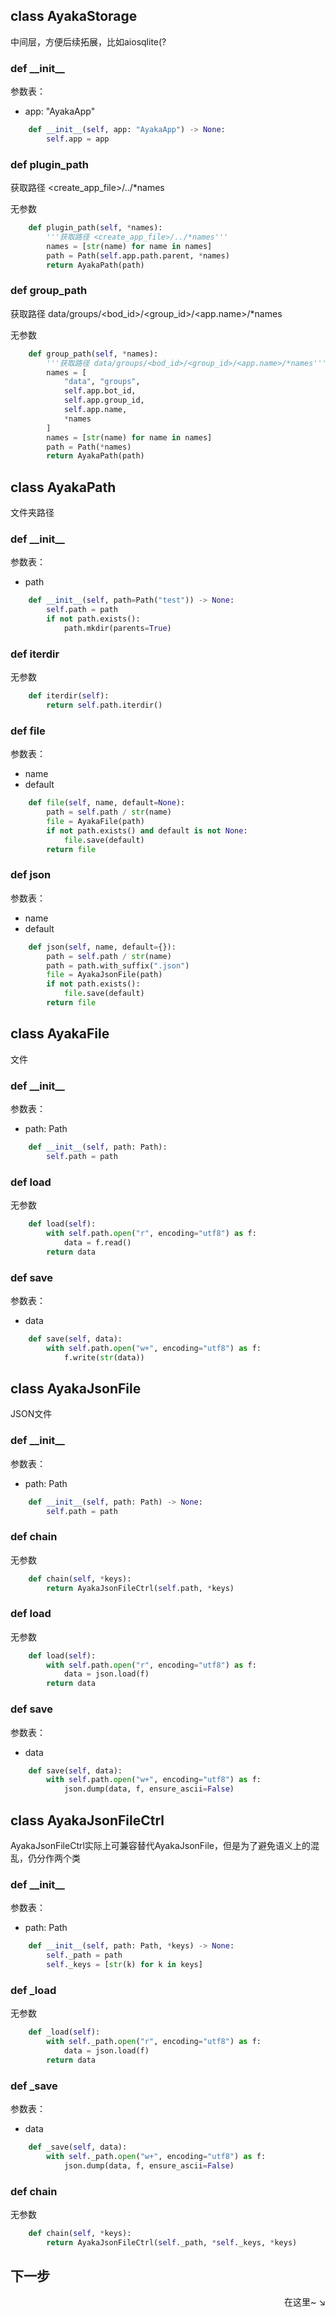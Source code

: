 ## class AyakaStorage
中间层，方便后续拓展，比如aiosqlite(?

### def \_\_init\_\_


参数表：

- app: "AyakaApp"

```py
    def __init__(self, app: "AyakaApp") -> None:
        self.app = app
```

### def plugin_path
获取路径 <create_app_file>/../*names

无参数

```py
    def plugin_path(self, *names):
        '''获取路径 <create_app_file>/../*names'''
        names = [str(name) for name in names]
        path = Path(self.app.path.parent, *names)
        return AyakaPath(path)
```

### def group_path
获取路径 data/groups/<bod_id>/<group_id>/<app.name>/*names

无参数

```py
    def group_path(self, *names):
        '''获取路径 data/groups/<bod_id>/<group_id>/<app.name>/*names'''
        names = [
            "data", "groups",
            self.app.bot_id,
            self.app.group_id,
            self.app.name,
            *names
        ]
        names = [str(name) for name in names]
        path = Path(*names)
        return AyakaPath(path)
```


## class AyakaPath
文件夹路径

### def \_\_init\_\_


参数表：

- path

```py
    def __init__(self, path=Path("test")) -> None:
        self.path = path
        if not path.exists():
            path.mkdir(parents=True)
```

### def iterdir


无参数

```py
    def iterdir(self):
        return self.path.iterdir()
```

### def file


参数表：

- name
- default

```py
    def file(self, name, default=None):
        path = self.path / str(name)
        file = AyakaFile(path)
        if not path.exists() and default is not None:
            file.save(default)
        return file
```

### def json


参数表：

- name
- default

```py
    def json(self, name, default={}):
        path = self.path / str(name)
        path = path.with_suffix(".json")
        file = AyakaJsonFile(path)
        if not path.exists():
            file.save(default)
        return file
```


## class AyakaFile
文件

### def \_\_init\_\_


参数表：

- path: Path

```py
    def __init__(self, path: Path):
        self.path = path
```

### def load


无参数

```py
    def load(self):
        with self.path.open("r", encoding="utf8") as f:
            data = f.read()
        return data
```

### def save


参数表：

- data

```py
    def save(self, data):
        with self.path.open("w+", encoding="utf8") as f:
            f.write(str(data))
```


## class AyakaJsonFile
JSON文件

### def \_\_init\_\_


参数表：

- path: Path

```py
    def __init__(self, path: Path) -> None:
        self.path = path
```

### def chain


无参数

```py
    def chain(self, *keys):
        return AyakaJsonFileCtrl(self.path, *keys)
```

### def load


无参数

```py
    def load(self):
        with self.path.open("r", encoding="utf8") as f:
            data = json.load(f)
        return data
```

### def save


参数表：

- data

```py
    def save(self, data):
        with self.path.open("w+", encoding="utf8") as f:
            json.dump(data, f, ensure_ascii=False)
```


## class AyakaJsonFileCtrl
AyakaJsonFileCtrl实际上可兼容替代AyakaJsonFile，但是为了避免语义上的混乱，仍分作两个类

### def \_\_init\_\_


参数表：

- path: Path

```py
    def __init__(self, path: Path, *keys) -> None:
        self._path = path
        self._keys = [str(k) for k in keys]
```

### def _load


无参数

```py
    def _load(self):
        with self._path.open("r", encoding="utf8") as f:
            data = json.load(f)
        return data
```

### def _save


参数表：

- data

```py
    def _save(self, data):
        with self._path.open("w+", encoding="utf8") as f:
            json.dump(data, f, ensure_ascii=False)
```

### def chain


无参数

```py
    def chain(self, *keys):
        return AyakaJsonFileCtrl(self._path, *self._keys, *keys)
```

## 下一步

<div align="right">
    在这里~ ↘
</div>
